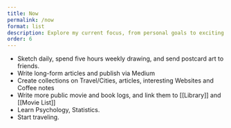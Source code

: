 ```yaml
---
title: Now
permalink: /now
format: list
description: Explore my current focus, from personal goals to exciting projects. Inspired by <a href="https://sive.rs/nowff/">Derek Sivers's </a> Now Page idea
order: 6
---
```


- Sketch daily, spend five hours weekly drawing, and send postcard art to friends.
- Write long-form articles and publish via Medium 
- Create collections on Travel/Cities, articles, interesting Websites and Coffee notes
- Write more public movie and book logs, and link them to [[Library]] and [[Movie List]]
- Learn Psychology, Statistics.
- Start traveling.